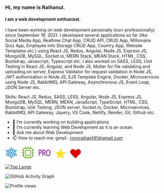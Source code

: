 ### Hi, my name is Raihanul.
#### I am a web development enthusiast.
I have been working on web development personally (non-professionally) since September 19, 2021. I developed several applications so far (like Social Media App, Realtime Chat App, CRUD API, CRUD App, Millionaire Quiz App, Employee Info Storage CRUD App, Country App, Website Templates etc.) using React JS, Redux, Angular, Node JS, Express JS, MongoDB, MySQL, Socket.io, MERN Stack, MEAN Stack, HTML, CSS, Bootstrap, Javascript, Typescript etc. I also worked on SASS, LESS, Unit Testing in React JS, Angular, and Node JS, Multer for file validating and uploading on server, Express Validator for request validation in Node JS, JWT authorization in Node JS, EJS Template Engine, Docker, Microservices using Node JS, RabbitMQ, API Gateway, Asynchronous JS, Event Loop, JSON Server etc.


Skills: React JS, Redux, SASS, LESS, Angular, Node JS, Express JS, MongoDB, MySQL, MERN, MEAN, JavaScript, TypeScript, HTML, CSS, Bootstrap, Unit Testing, JSON server, Socket.io, Docker, Microservices, RabbitMQ, API Gateway, Jquery, VS Code, Netlify, Render, Git, Github etc.

- 🔭 I’m currently working on building applications 
- 🌱 I’m currently learning Web Development as it is an ocean. 
- 💬 Ask me about Web Development 
- 📫 How to reach me: gmail : ronyraihan141@gmail.com 

<a href='https://archiveprogram.github.com/'><img src='https://raw.githubusercontent.com/acervenky/animated-github-badges/master/assets/acbadge.gif' width='40' height='40'></a> <a href='https://docs.github.com/en/developers'><img src='https://raw.githubusercontent.com/acervenky/animated-github-badges/master/assets/devbadge.gif' width='40' height='40'></a> <a href='https://github.com/pricing'><img src='https://raw.githubusercontent.com/acervenky/animated-github-badges/master/assets/pro.gif' width='40' height='40'></a> <a href='https://stars.github.com/'><img src='https://raw.githubusercontent.com/acervenky/animated-github-badges/master/assets/starbadge.gif' width='35' height='35'></a> <a href='https://docs.github.com/en/github/supporting-the-open-source-community-with-github-sponsors'><img src='https://raw.githubusercontent.com/acervenky/animated-github-badges/master/assets/sponsorbadge.gif' width='35' height='35'></a> 

[![Top Langs](https://github-readme-stats.vercel.app/api/top-langs/?username=RRaihan123)](https://github.com/anuraghazra/github-readme-stats)

![GitHub Activity Graph](https://activity-graph.herokuapp.com/graph?username=RRaihan123)  

![Profile views](https://gpvc.arturio.dev/RRaihan123)  
